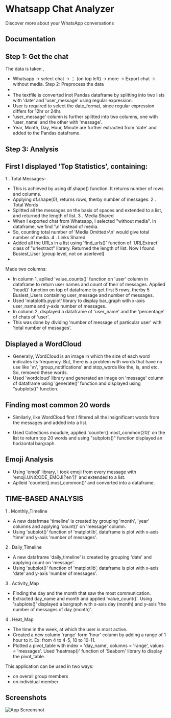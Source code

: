 
# Whatsapp Chat Analyzer

Discover more about your WhatsApp conversations


## Documentation



Step 1: Get the chat
-
The data is taken ,  
  - Whatsapp -> select chat -> ⋮ (on top left) -> more -> Export chat -> without media.
Step 2: Preprocess the data
-
- The textfile is converted inot Pandas dataframe by splitting into two lists with 'date' and 'user_message' using regular expression.
- User is required to select the date_format, since regular expression differs for 12hr or 24hr.
- 'user_message' column is further splitted into two columns, one with 'user_name' and the other with 'message'.
- Year, Month, Day, Hour, Minute are further extracted from 'date' and added to the Pandas dataframe.

Step 3: Analysis
-
 First I displayed 'Top Statistics', containing:
   -
  
  1 . Total Messages- 
  - This is achieved by using df.shape() function. It returns number of rows and columns.
  - Applying df.shape(0), returns rows, therby number of messages.
  2 . Total Words
  - Splitted all the messages on the basis of spaces and extended to a list, and returned the length of list.
  3 . Media Shared
  - When I exported chat from Whatsapp, I selected "without media". In dataframe, we find '<Media Omitted>\n' instead of media.
  - So, counting total number of 'Media Omitted>\n' would give total number of media.
  4 . Links Shared
  - Added all the URLs in a list using 'find_urls()' function of 'URLExtract' class of "urlextract" library. Returned the length of list.
 Now I found Busiest_User  [group level, not on userlevel] 
   -

  Made two columns: 
  
  - In column 1, apllied 'value_counts()' function on 'user' column in dataframe to return user names and count of their of messages. Applied 'head()' function on top of dataframe to get first 5 rows, therby 5 Busiest_Users containing user_message and number of messages.
  - Used 'matplotlb.pyplot' library to display bar_graph with x-axis user_name and y-axis number of messages.
  - In column 2, displayed a dataframe of 'user_name' and the 'percentage' of chats of 'user'.
  - This was done by dividing 'number of message of particular user' with 'total number of messages'.

 Displayed a WordCloud
   -
   
   - Generally, WordCloud is an image in which the size of each word indicates its frequency. But, there is a problem with words that have no use like '<Media omitted>\n', 'group_notifications' and stop_words like the, is, and etc. So, removed these words.
   - Used 'wordcloud' library and generated an image on 'message' column of dataframe using 'generate()' function and displayed using "subplots()" function.

 Finding most common 20 words
 -
  
- Similarly, like WordCloud first I filtered all the insignificant words from the messages and added into a list.

- Used Collections moudule, applied 'counter().most_common(20)' on the list to return top 20 words and  using "subplots()" function displayed an horizontal bargraph.

Emoji Analysis
 -

- Using 'emoji' library, I took emoji from every message with 'emoji.UNICODE_EMOJI['en']]' and extended to a list.
- Aplleid 'counter().most_common()' and converted into a dataframe.

TIME-BASED ANALYSIS
 -

 1 . Monthly_Timeline
- A new datafrmae 'timeline' is created by grouping 'month', 'year' columns and applying 'count()' on 'message' column.
- Using 'subplot()' function of 'matplotlib', dataframe is plot with x-axis 'time' and y-axis 'number of messages'.

 2 . Daily_Timeline
 - A new dataframe 'daily_timeline' is created by grouping 'date' and applying count on 'message'.
 - Using 'subplot()' function  of 'matplotlib', dataframe is plot with x-axis 'date' and y-axis 'number of messages'.
 
3 . Activity_Map
- Finding the day and the month that saw the most communication.
- Extracted day_name and month and applied 'value_count()'. Using 'subplots()' displayed a bargraph with x-axis day (month) and y-axis 'the number of messages of day (month)'.

4 . Heat_Map
- The time in the week, at which the user is most active.
- Created a new column 'range' form 'hour' column by adding a range of 1 hour to it. Ex: from 4 to 4-5, 10 to 10-11.
- Plotted a pivot_table with index = 'day_name', columns = 'range', values = 'messages'. Used 'heatmap()' function of 'Seaborn' library to display the pivot_table.

This application can be used in two ways:                  
  - on overall group members 
  - on individual member

## Screenshots

![App Screenshot](https://via.placeholder.com/468x300?text=App+Screenshot+Here)

